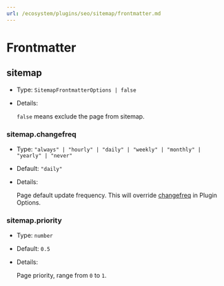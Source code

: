 ```yaml
---
url: /ecosystem/plugins/seo/sitemap/frontmatter.md
---
```

# Frontmatter

## sitemap

* Type: `SitemapFrontmatterOptions | false`
* Details:

  `false` means exclude the page from sitemap.

### sitemap.changefreq

* Type: `"always" | "hourly" | "daily" | "weekly" | "monthly" | "yearly" | "never"`
* Default: `"daily"`
* Details:

  Page default update frequency. This will override [changefreq](./config.md#changefreq) in Plugin Options.

### sitemap.priority

* Type: `number`
* Default: `0.5`
* Details:

  Page priority, range from `0` to `1`.

